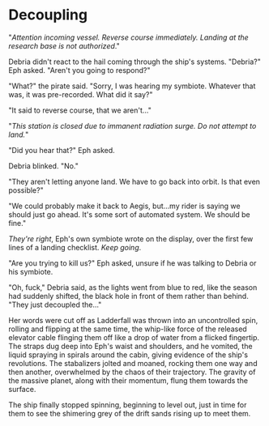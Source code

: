 # Decoupling

"*Attention incoming vessel. Reverse course immediately. Landing at the research base is not authorized*."

Debria didn't react to the hail coming through the ship's systems. "Debria?" Eph asked. "Aren't you going to respond?"

"What?" the pirate said. "Sorry, I was hearing my symbiote. Whatever that was, it was pre-recorded. What did it say?"

"It said to reverse course, that we aren't..."

"*This station is closed due to immanent radiation surge. Do not attempt to land.*"

"Did you hear that?" Eph asked.

Debria blinked. "No."

"They aren't letting anyone land. We have to go back into orbit. Is that even possible?"

"We could probably make it back to Aegis, but...my rider is saying we should just go ahead. It's some sort of automated system. We should be fine."

*They're right*, Eph's own symbiote wrote on the display, over the first few lines of a landing checklist. *Keep going*.

"Are you trying to kill us?" Eph asked, unsure if he was talking to Debria or his symbiote.

"Oh, fuck," Debria said, as the lights went from blue to red, like the season had suddenly shifted, the black hole in front of them rather than behind. "They just decoupled the..."

Her words were cut off as Ladderfall was thrown into an uncontrolled spin, rolling and flipping at the same time, the whip-like force of the released elevator cable flinging them off like a drop of water from a flicked fingertip. The straps dug deep into Eph's waist and shoulders, and he vomited, the liquid spraying in spirals around the cabin, giving evidence of the ship's revolutions. The stabalizers jolted and moaned, rocking them one way and then another, overwhelmed by the chaos of their trajectory. The gravity of the massive planet, along with their momentum, flung them towards the surface.

The ship finally stopped spinning, beginning to level out, just in time for them to see the shimering grey of the drift sands rising up to meet them.